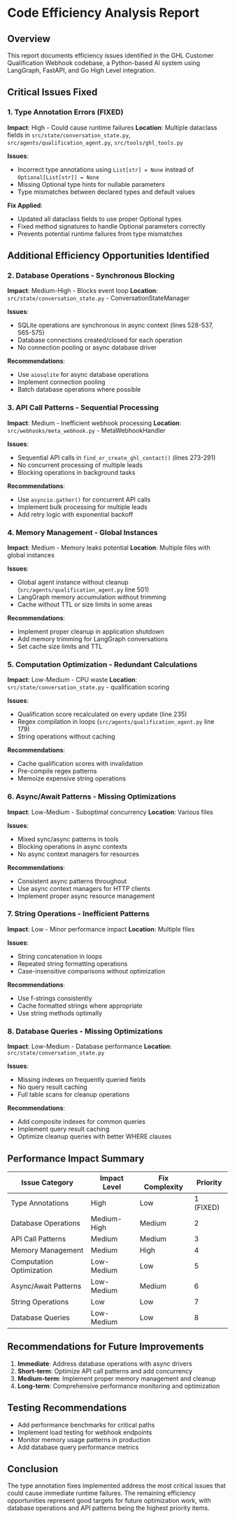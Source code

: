 # Code Efficiency Analysis Report

## Overview
This report documents efficiency issues identified in the GHL Customer Qualification Webhook codebase, a Python-based AI system using LangGraph, FastAPI, and Go High Level integration.

## Critical Issues Fixed

### 1. Type Annotation Errors (FIXED)
**Impact**: High - Could cause runtime failures
**Location**: Multiple dataclass fields in `src/state/conversation_state.py`, `src/agents/qualification_agent.py`, `src/tools/ghl_tools.py`

**Issues**:
- Incorrect type annotations using `List[str] = None` instead of `Optional[List[str]] = None`
- Missing Optional type hints for nullable parameters
- Type mismatches between declared types and default values

**Fix Applied**:
- Updated all dataclass fields to use proper Optional types
- Fixed method signatures to handle Optional parameters correctly
- Prevents potential runtime failures from type mismatches

## Additional Efficiency Opportunities Identified

### 2. Database Operations - Synchronous Blocking
**Impact**: Medium-High - Blocks event loop
**Location**: `src/state/conversation_state.py` - ConversationStateManager

**Issues**:
- SQLite operations are synchronous in async context (lines 528-537, 565-575)
- Database connections created/closed for each operation
- No connection pooling or async database driver

**Recommendations**:
- Use `aiosqlite` for async database operations
- Implement connection pooling
- Batch database operations where possible

### 3. API Call Patterns - Sequential Processing
**Impact**: Medium - Inefficient webhook processing
**Location**: `src/webhooks/meta_webhook.py` - MetaWebhookHandler

**Issues**:
- Sequential API calls in `find_or_create_ghl_contact()` (lines 273-291)
- No concurrent processing of multiple leads
- Blocking operations in background tasks

**Recommendations**:
- Use `asyncio.gather()` for concurrent API calls
- Implement bulk processing for multiple leads
- Add retry logic with exponential backoff

### 4. Memory Management - Global Instances
**Impact**: Medium - Memory leaks potential
**Location**: Multiple files with global instances

**Issues**:
- Global agent instance without cleanup (`src/agents/qualification_agent.py` line 501)
- LangGraph memory accumulation without trimming
- Cache without TTL or size limits in some areas

**Recommendations**:
- Implement proper cleanup in application shutdown
- Add memory trimming for LangGraph conversations
- Set cache size limits and TTL

### 5. Computation Optimization - Redundant Calculations
**Impact**: Low-Medium - CPU waste
**Location**: `src/state/conversation_state.py` - qualification scoring

**Issues**:
- Qualification score recalculated on every update (line 235)
- Regex compilation in loops (`src/agents/qualification_agent.py` line 179)
- String operations without caching

**Recommendations**:
- Cache qualification scores with invalidation
- Pre-compile regex patterns
- Memoize expensive string operations

### 6. Async/Await Patterns - Missing Optimizations
**Impact**: Low-Medium - Suboptimal concurrency
**Location**: Various files

**Issues**:
- Mixed sync/async patterns in tools
- Blocking operations in async contexts
- No async context managers for resources

**Recommendations**:
- Consistent async patterns throughout
- Use async context managers for HTTP clients
- Implement proper async resource management

### 7. String Operations - Inefficient Patterns
**Impact**: Low - Minor performance impact
**Location**: Multiple files

**Issues**:
- String concatenation in loops
- Repeated string formatting operations
- Case-insensitive comparisons without optimization

**Recommendations**:
- Use f-strings consistently
- Cache formatted strings where appropriate
- Use string methods optimally

### 8. Database Queries - Missing Optimizations
**Impact**: Low-Medium - Database performance
**Location**: `src/state/conversation_state.py`

**Issues**:
- Missing indexes on frequently queried fields
- No query result caching
- Full table scans for cleanup operations

**Recommendations**:
- Add composite indexes for common queries
- Implement query result caching
- Optimize cleanup queries with better WHERE clauses

## Performance Impact Summary

| Issue Category | Impact Level | Fix Complexity | Priority |
|---------------|--------------|----------------|----------|
| Type Annotations | High | Low | 1 (FIXED) |
| Database Operations | Medium-High | Medium | 2 |
| API Call Patterns | Medium | Medium | 3 |
| Memory Management | Medium | High | 4 |
| Computation Optimization | Low-Medium | Low | 5 |
| Async/Await Patterns | Low-Medium | Medium | 6 |
| String Operations | Low | Low | 7 |
| Database Queries | Low-Medium | Low | 8 |

## Recommendations for Future Improvements

1. **Immediate**: Address database operations with async drivers
2. **Short-term**: Optimize API call patterns and add concurrency
3. **Medium-term**: Implement proper memory management and cleanup
4. **Long-term**: Comprehensive performance monitoring and optimization

## Testing Recommendations

- Add performance benchmarks for critical paths
- Implement load testing for webhook endpoints
- Monitor memory usage patterns in production
- Add database query performance metrics

## Conclusion

The type annotation fixes implemented address the most critical issues that could cause immediate runtime failures. The remaining efficiency opportunities represent good targets for future optimization work, with database operations and API patterns being the highest priority items.
